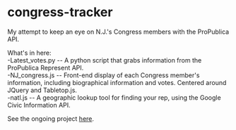 # congress-tracker
My attempt to keep an eye on N.J.'s Congress members with the ProPublica API.

What's in here:    
-Latest_votes.py -- A python script that grabs information from the ProPublica Represent API.    
-NJ_congress.js -- Front-end display of each Congress member's information, including biographical information and votes. Centered around JQuery and Tabletop.js.    
-natl.js -- A geographic lookup tool for finding your rep, using the Google Civic Information API.   

See the ongoing project [here](http://www.nj.com/opinion/index.ssf/2017/05/are_your_interests_being_served_in_congress_use_this_tool_to_keep_track.html).
